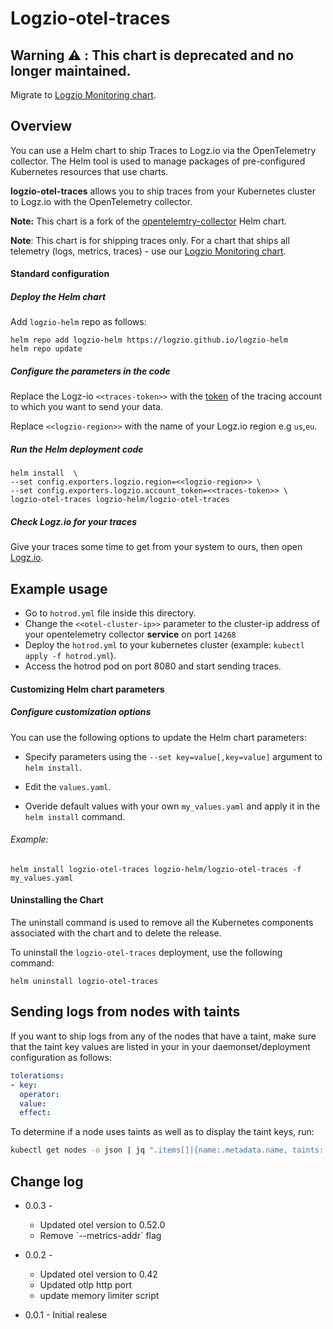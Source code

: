 
# Logzio-otel-traces

## Warning ⚠️ : This chart is deprecated and no longer maintained.

Migrate to [Logzio Monitoring chart](https://github.com/logzio/logzio-helm/tree/master/charts/logzio-monitoring).


##  Overview

You can use a Helm chart to ship Traces to Logz.io via the OpenTelemetry collector.
The Helm tool is used to manage packages of pre-configured Kubernetes resources that use charts.

**logzio-otel-traces** allows you to ship traces from your Kubernetes cluster to Logz.io with the OpenTelemetry collector.

**Note:** This chart is a fork of the [opentelemtry-collector](https://github.com/open-telemetry/opentelemetry-helm-charts/tree/main/charts/opentelemetry-collector) Helm chart.

**Note**: This chart is for shipping traces only. For a chart that ships all telemetry (logs, metrics, traces) - use our [Logzio Monitoring chart](https://github.com/logzio/logzio-helm/tree/master/charts/logzio-monitoring).

#### Standard configuration


##### Deploy the Helm chart

Add `logzio-helm` repo as follows:

```shell
helm repo add logzio-helm https://logzio.github.io/logzio-helm
helm repo update
```

##### Configure the parameters in the code

Replace the Logz-io `<<traces-token>>` with the [token](https://app.logz.io/#/dashboard/settings/manage-tokens/data-shipping?product=tracing) of the tracing account to which you want to send your data.

Replace `<<logzio-region>>` with the name of your Logz.io region e.g `us`,`eu`.

##### Run the Helm deployment code

```
helm install  \
--set config.exporters.logzio.region=<<logzio-region>> \
--set config.exporters.logzio.account_token=<<traces-token>> \
logzio-otel-traces logzio-helm/logzio-otel-traces
```

##### Check Logz.io for your traces

Give your traces some time to get from your system to ours, then open [Logz.io](https://app.logz.io/).

## Example usage

* Go to `hotrod.yml` file inside this directory.
* Change the `<<otel-cluster-ip>>` parameter to the cluster-ip address of your opentelemetry collector **service** on port `14268`
* Deploy the `hotrod.yml` to your kubernetes cluster (example: `kubectl apply -f hotrod.yml`).
* Access the hotrod pod on port 8080 and start sending traces.

####  Customizing Helm chart parameters

##### Configure customization options

You can use the following options to update the Helm chart parameters: 

* Specify parameters using the `--set key=value[,key=value]` argument to `helm install`.

* Edit the `values.yaml`.

* Overide default values with your own `my_values.yaml` and apply it in the `helm install` command. 

###### Example:

```
helm install logzio-otel-traces logzio-helm/logzio-otel-traces -f my_values.yaml 
```

#### Uninstalling the Chart

The uninstall command is used to remove all the Kubernetes components associated with the chart and to delete the release.  

To uninstall the `logzio-otel-traces` deployment, use the following command:

```shell
helm uninstall logzio-otel-traces
```

## Sending logs from nodes with taints

If you want to ship logs from any of the nodes that have a taint, make sure that the taint key values are listed in your in your daemonset/deployment configuration as follows:

```yaml
tolerations:
- key: 
  operator: 
  value: 
  effect: 
```

To determine if a node uses taints as well as to display the taint keys, run:

```sh
kubectl get nodes -o json | jq ".items[]|{name:.metadata.name, taints:.spec.taints}"
```

## Change log
* 0.0.3 - 
  <ul>
  <li>Updated otel version to 0.52.0</li>
  <li>Remove `--metrics-addr` flag</li>
  </ul>
* 0.0.2 - 
  <ul>
  <li>Updated otel version to 0.42</li>
  <li>Updated otlp http port</li>
  <li>update memory limiter script</li>
  </ul>

* 0.0.1 - Initial realese

